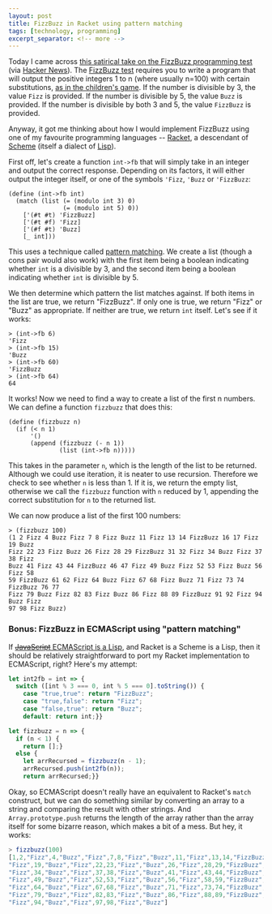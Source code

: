 ```yaml
---
layout: post
title: FizzBuzz in Racket using pattern matching
tags: [technology, programming]
excerpt_separator: <!-- more -->
---
```

Today I came across [this satirical take on the FizzBuzz programming test](https://github.com/EnterpriseQualityCoding/FizzBuzzEnterpriseEdition) (via [Hacker News](https://news.ycombinator.com/item?id=17043541)). The [FizzBuzz test](http://wiki.c2.com/?FizzBuzzTest) requires you to write a program that will output the positive integers 1 to n (where usually n=100) with certain substitutions, [as in the children's game](https://en.wikipedia.org/wiki/Fizz_buzz). If the number is divisible by 3, the value `Fizz` is provided. If the number is divisible by 5, the value `Buzz` is provided. If the number is divisible by both 3 and 5, the value `FizzBuzz` is provided.

Anyway, it got me thinking about how I would implement FizzBuzz using one of my favourite programming languages -- [Racket](https://racket-lang.org/), a descendant of [Scheme](https://en.wikipedia.org/wiki/Scheme_(programming_language)) (itself a dialect of [Lisp](https://en.wikipedia.org/wiki/Lisp_(programming_language))).

<!-- more -->

First off, let's create a function `int->fb` that will simply take in an integer and output the correct response. Depending on its factors, it will either output the integer itself, or one of the symbols `'Fizz`, `'Buzz` or `'FizzBuzz`:

```racket
(define (int->fb int)
  (match (list (= (modulo int 3) 0)
               (= (modulo int 5) 0))
    ['(#t #t) 'FizzBuzz]
    ['(#t #f) 'Fizz]
    ['(#f #t) 'Buzz]
    [_ int]))
```

This uses a technique called [pattern matching](https://docs.racket-lang.org/guide/match.html). We create a list (though a cons pair would also work) with the first item being a boolean indicating whether `int` is a divisible by 3, and the second item being a boolean indicating whether `int` is divisible by 5.

We then determine which pattern the list matches against. If both items in the list are true, we return "FizzBuzz". If only one is true, we return "Fizz" or "Buzz" as appropriate. If neither are true, we return `int` itself. Let's see if it works:

```racket
> (int->fb 6)
'Fizz
> (int->fb 15)
'Buzz
> (int->fb 60)
'FizzBuzz
> (int->fb 64)
64
```

It works! Now we need to find a way to create a list of the first n numbers. We can define a function `fizzbuzz` that does this:

```racket
(define (fizzbuzz n)
  (if (< n 1)
      '()
      (append (fizzbuzz (- n 1))
              (list (int->fb n)))))
```

This takes in the parameter `n`, which is the length of the list to be returned. Although we could use iteration, it is neater to use recursion. Therefore we check to see whether `n` is less than 1. If it is, we return the empty list, otherwise we call the `fizzbuzz` function with `n` reduced by 1, appending the correct substitution for `n` to the returned list.

We can now produce a list of the first 100 numbers:

```racket
> (fizzbuzz 100)
(1 2 Fizz 4 Buzz Fizz 7 8 Fizz Buzz 11 Fizz 13 14 FizzBuzz 16 17 Fizz 19 Buzz
Fizz 22 23 Fizz Buzz 26 Fizz 28 29 FizzBuzz 31 32 Fizz 34 Buzz Fizz 37 38 Fizz
Buzz 41 Fizz 43 44 FizzBuzz 46 47 Fizz 49 Buzz Fizz 52 53 Fizz Buzz 56 Fizz 58
59 FizzBuzz 61 62 Fizz 64 Buzz Fizz 67 68 Fizz Buzz 71 Fizz 73 74 FizzBuzz 76 77
Fizz 79 Buzz Fizz 82 83 Fizz Buzz 86 Fizz 88 89 FizzBuzz 91 92 Fizz 94 Buzz Fizz
97 98 Fizz Buzz)
```

### Bonus: FizzBuzz in ECMAScript using "pattern matching"

If [~~JavaScript~~ ECMAScript is a Lisp](https://www.crockford.com/javascript/javascript.html), and Racket is a Scheme is a Lisp, then it should be relatively straightforward to port my Racket implementation to ECMAScript, right? Here's my attempt:

```js
let int2fb = int => {
  switch ([int % 3 === 0, int % 5 === 0].toString()) {
    case "true,true": return "FizzBuzz";
    case "true,false": return "Fizz";
    case "false,true": return "Buzz";
    default: return int;}}

let fizzbuzz = n => {
  if (n < 1) {
    return [];}
  else {
    let arrRecursed = fizzbuzz(n - 1);
    arrRecursed.push(int2fb(n));
    return arrRecursed;}}
```

Okay, so ECMAScript doesn't really have an equivalent to Racket's `match` construct, but we can do something similar by converting an array to a string and comparing the result with other strings. And `Array.prototype.push` returns the length of the array rather than the array itself for some bizarre reason, which makes a bit of a mess. But hey, it works:

```js
> fizzbuzz(100)
[1,2,"Fizz",4,"Buzz","Fizz",7,8,"Fizz","Buzz",11,"Fizz",13,14,"FizzBuzz",16,17,
"Fizz",19,"Buzz","Fizz",22,23,"Fizz","Buzz",26,"Fizz",28,29,"FizzBuzz",31,32,
"Fizz",34,"Buzz","Fizz",37,38,"Fizz","Buzz",41,"Fizz",43,44,"FizzBuzz",46,47,
"Fizz",49,"Buzz","Fizz",52,53,"Fizz","Buzz",56,"Fizz",58,59,"FizzBuzz",61,62,
"Fizz",64,"Buzz","Fizz",67,68,"Fizz","Buzz",71,"Fizz",73,74,"FizzBuzz",76,77,
"Fizz",79,"Buzz","Fizz",82,83,"Fizz","Buzz",86,"Fizz",88,89,"FizzBuzz",91,92,
"Fizz",94,"Buzz","Fizz",97,98,"Fizz","Buzz"]
```
